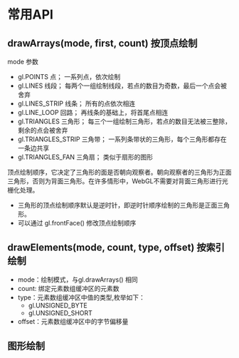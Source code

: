 # 常用API

## drawArrays(mode, first, count) 按顶点绘制
mode 参数
- gl.POINTS	点；	一系列点，依次绘制
- gl.LINES	线段；	每两个一组绘制线段，若点的数目为奇数，最后一个点会被舍弃
- gl.LINES_STRIP	线条；	所有的点依次相连
- gl.LINE_LOOP	回路；	再线条的基础上，将首尾点相连
- gl.TRIANGLES	三角形；	每三个一组绘制三角形，若点的数目无法被三整除，剩余的点会被舍弃
- gl.TRIANGLES_STRIP	三角带；	一系列条带状的三角形，每个三角形都存在一条边共享
- gl.TRIANGLES_FAN	三角扇；	类似于扇形的图形

顶点绘制顺序，它决定了三角形的面是否朝向观察者。朝向观察者的三角形为正面三角形，否则为背面三角形。在许多情形中，WebGL不需要对背面三角形进行光栅化处理。
- 三角形的顶点绘制顺序默认是逆时针，即逆时针顺序绘制的三角形是正面三角形。
- 可以通过 gl.frontFace() 修改顶点绘制顺序

## drawElements(mode, count, type, offset) 按索引绘制
- mode：绘制模式，与gl.drawArrays() 相同
- count: 绑定元素数组缓冲区的元素数
- type：元素数组缓冲区中值的类型,枚举如下：
  - gl.UNSIGNED_BYTE
  - gl.UNSIGNED_SHORT
- offset：元素数组缓冲区中的字节偏移量

## 图形绘制

